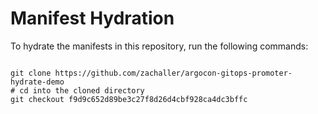 
# Manifest Hydration

To hydrate the manifests in this repository, run the following commands:

```shell

git clone https://github.com/zachaller/argocon-gitops-promoter-hydrate-demo
# cd into the cloned directory
git checkout f9d9c652d89be3c27f8d26d4cbf928ca4dc3bffc
```